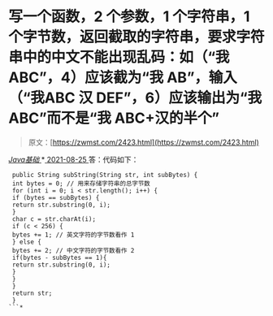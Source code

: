 <!--yml
category: 未分类
date: 0001-01-01 00:00:00
--->

# 写一个函数，2 个参数，1 个字符串，1 个字节数，返回截取的字符串，要求字符串中的中文不能出现乱码：如（“我 ABC”，4）应该截为“我 AB”，输入（“我ABC 汉 DEF”，6）应该输出为“我 ABC”而不是“我 ABC+汉的半个”

> 原文：[https://zwmst.com/2423.html](https://zwmst.com/2423.html)

   [ *Java基础* ](https://zwmst.com/java%e5%9f%ba%e7%a1%80)*[ <time datetime="2021-08-25T09:32:57+08:00"> 2021-08-25 </time> ](https://zwmst.com/2423.html)  答：代码如下：

```
 public String subString(String str, int subBytes) { 
 int bytes = 0; // 用来存储字符串的总字节数 
 for (int i = 0; i < str.length(); i++) { 
 if (bytes == subBytes) { 
 return str.substring(0, i); 
 } 
 char c = str.charAt(i); 
 if (c < 256) { 
 bytes += 1; // 英文字符的字节数看作 1 
 } else { 
 bytes += 2; // 中文字符的字节数看作 2 
 if(bytes - subBytes == 1){ 
 return str.substring(0, i); 
 } 
 } 
 } 
 return str; 
 } 
```*